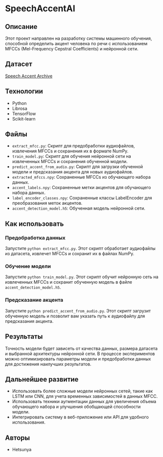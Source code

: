 # SpeechAccentAI

## Описание
Этот проект направлен на разработку системы машинного обучения, способной определить акцент человека по речи с использованием MFCCs (Mel-Frequency Cepstral Coefficients) и нейронной сети.

## Датасет
[Speech Accent Archive](https://www.kaggle.com/rtatman/speech-accent-archive)

## Технологии
- Python
- Librosa
- TensorFlow
- Scikit-learn

## Файлы

- `extract_mfcc.py`: Скрипт для предобработки аудиофайлов, извлечения MFCCs и сохранения их в формате NumPy.
- `train_model.py`: Скрипт для обучения нейронной сети на извлеченных MFCCs и сохранения обученной модели.
- `predict_accent_from_audio.py`: Скрипт для загрузки обученной модели и предсказания акцента для новых аудиофайлов.
- `extracted_mfccs.npy`: Сохраненные MFCCs из обучающего набора данных.
- `accent_labels.npy`: Сохраненные метки акцентов для обучающего набора данных.
- `label_encoder_classes.npy`: Сохраненные классы LabelEncoder для преобразования меток акцентов.
- `accent_detection_model.h5`: Обученная модель нейронной сети.

## Как использовать

### Предобработка данных
Запустите `python extract_mfcc.py`. Этот скрипт обработает аудиофайлы из датасета, извлечет MFCCs и сохранит их в файлах NumPy.

### Обучение модели
Запустите `python train_model.py`. Этот скрипт обучит нейронную сеть на извлеченных MFCCs и сохранит обученную модель в файле `accent_detection_model.h5`.

### Предсказание акцента
Запустите `python predict_accent_from_audio.py`. Этот скрипт загрузит обученную модель и позволит вам указать путь к аудиофайлу для предсказания акцента.

## Результаты
Точность модели будет зависеть от качества данных, размера датасета и выбранной архитектуры нейронной сети. В процессе экспериментов можно оптимизировать параметры модели и предобработки данных для достижения наилучших результатов.

## Дальнейшее развитие
- Использовать более сложные модели нейронных сетей, такие как LSTM или CNN, для учета временных зависимостей в данных MFCC.
- Использовать техники аугментации данных для увеличения объема обучающего набора и улучшения обобщающей способности модели.
- Интегрировать систему в веб-приложение или API для удобного использования.

## Авторы
- Hetsunya
